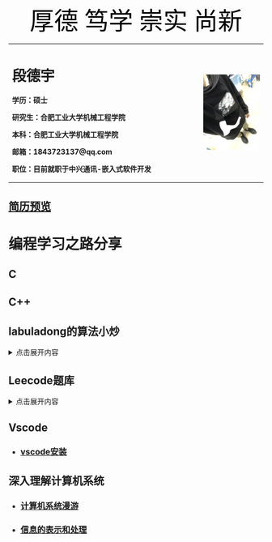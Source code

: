 <div align='center'><font color=black size=7 face="微软雅黑">厚德 笃学 崇实 尚新</font></div>
<table border="0">
  <tr>
    <td width="75%">
      <h1>段德宇</h1>
      <p><b>学历：硕士</b></p>
      <p><b>研究生：合肥工业大学机械工程学院</b></p>
      <p><b>本科：合肥工业大学机械工程学院</b></p>
      <p><b>邮箱：1843723137@qq.com</b></p>
      <p><b>职位：目前就职于中兴通讯-嵌入式软件开发</b></p>
    </td>
    <td width="25%">
      <img src="life_photo.jpg" width="100%">
    </td>
  </tr>
</table>

## [**简历预览**](/段德宇嵌入式简历.pdf)  

# **编程学习之路分享**

## C

## C++

## labuladong的算法小炒
<details>
  <summary>点击展开内容</summary>
  <a href="/vscode_install.pdf">程序员努力建设中</a><br/>
</details>  

## Leecode题库
<details>
  <summary>点击展开内容</summary>
  <a href="/vscode_install.pdf">程序员努力建设中</a><br/>
</details>  

## Vscode

+ ### [vscode安装](/vscode_install.pdf)

## 深入理解计算机系统
+ ### [计算机系统漫游](/计算机系统漫游.md)
+ ### [信息的表示和处理](/信息的表示和处理.md)
